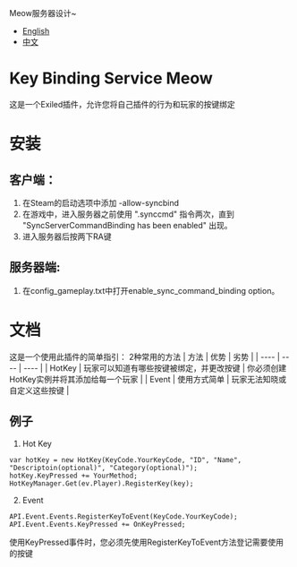 Meow服务器设计~
- [English](https://github.com/MeowServer/KeyBindingServiceMeow/blob/main/README.md)
- [中文](https://github.com/MeowServer/KeyBindingServiceMeow/blob/main/README_Zh.md)
# Key Binding Service Meow
这是一个Exiled插件，允许您将自己插件的行为和玩家的按键绑定
# 安装
## 客户端：
1. 在Steam的启动选项中添加 -allow-syncbind
2. 在游戏中，进入服务器之前使用 ".synccmd" 指令两次，直到 "SyncServerCommandBinding has been enabled" 出现。
3. 进入服务器后按两下RA键
## 服务器端:
1. 在config_gameplay.txt中打开enable_sync_command_binding option。
# 文档
这是一个使用此插件的简单指引：
2种常用的方法
| 方法 | 优势 | 劣势 |
| ---- | ---- | ---- |
| HotKey | 玩家可以知道有哪些按键被绑定，并更改按键 | 你必须创建HotKey实例并将其添加给每一个玩家 |
| Event | 使用方式简单 | 玩家无法知晓或自定义这些按键 |
## 例子
1. Hot Key
```CSharp
var hotKey = new HotKey(KeyCode.YourKeyCode, "ID", "Name", "Descriptoin(optional)", "Category(optional)");
hotKey.KeyPressed += YourMethod;
HotKeyManager.Get(ev.Player).RegisterKey(key);
```
2. Event
```CSharp
API.Event.Events.RegisterKeyToEvent(KeyCode.YourKeyCode);
API.Event.Events.KeyPressed += OnKeyPressed;
```
使用KeyPressed事件时，您必须先使用RegisterKeyToEvent方法登记需要使用的按键